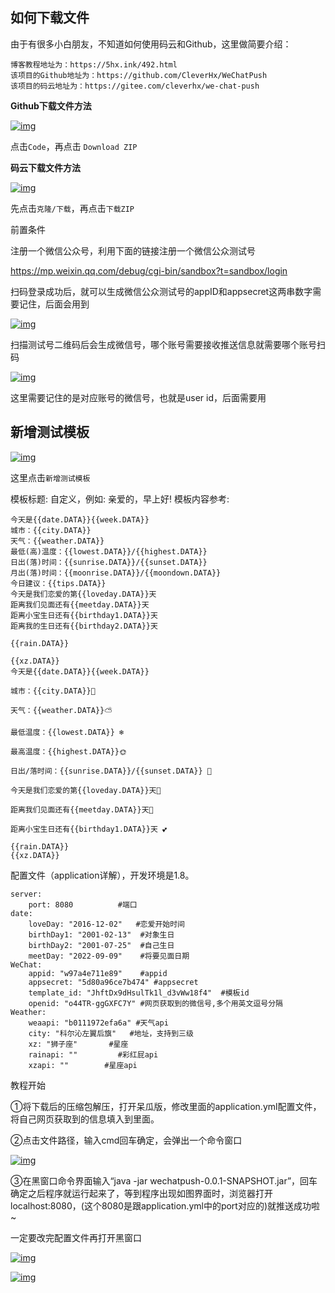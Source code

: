 ## 如何下载文件

由于有很多小白朋友，不知道如何使用码云和Github，这里做简要介绍：

```
博客教程地址为：https://5hx.ink/492.html
该项目的Github地址为：https://github.com/CleverHx/WeChatPush
该项目的码云地址为：https://gitee.com/cleverhx/we-chat-push
```

**Github下载文件方法**

[![img](https://5hx.ink/wp-content/uploads/2022/08/image-1.png)](https://5hx.ink/wp-content/uploads/2022/08/image-1.png)

点击`Code`，再点击 `Download ZIP`

**码云下载文件方法**

[![img](https://5hx.ink/wp-content/uploads/2022/08/image-2.png)](https://5hx.ink/wp-content/uploads/2022/08/image-2.png)

先点击`克隆/下载`，再点击`下载ZIP`

前置条件

注册一个微信公众号，利用下面的链接注册一个微信公众测试号

https://mp.weixin.qq.com/debug/cgi-bin/sandbox?t=sandbox/login

扫码登录成功后，就可以生成微信公众测试号的appID和appsecret这两串数字需要记住，后面会用到

[![img](https://5hx.ink/wp-content/uploads/2022/08/image-3.png)](https://5hx.ink/wp-content/uploads/2022/08/image-3.png)

扫描测试号二维码后会生成微信号，哪个账号需要接收推送信息就需要哪个账号扫码

[![img](https://5hx.ink/wp-content/uploads/2022/08/image-4.png)](https://5hx.ink/wp-content/uploads/2022/08/image-4.png)

这里需要记住的是对应账号的微信号，也就是user id，后面需要用

## 新增测试模板

[![img](https://5hx.ink/wp-content/uploads/2022/08/image-6.png)](https://5hx.ink/wp-content/uploads/2022/08/image-6.png)

这里点击`新增测试模板`

模板标题: 自定义，例如: 亲爱的，早上好!
模板内容参考:

```
今天是{{date.DATA}}{{week.DATA}}
城市：{{city.DATA}}
天气：{{weather.DATA}}
最低(高)温度：{{lowest.DATA}}/{{highest.DATA}}
日出(落)时间：{{sunrise.DATA}}/{{sunset.DATA}}
月出(落)时间：{{moonrise.DATA}}/{{moondown.DATA}}
今日建议：{{tips.DATA}}
今天是我们恋爱的第{{loveday.DATA}}天 
距离我们见面还有{{meetday.DATA}}天 
距离小宝生日还有{{birthday1.DATA}}天 
距离我的生日还有{{birthday2.DATA}}天 
 
{{rain.DATA}}
 
{{xz.DATA}}
今天是{{date.DATA}}{{week.DATA}} 
 
城市：{{city.DATA}}🏡 
 
天气：{{weather.DATA}}⛅ 
 
最低温度：{{lowest.DATA}} ❄️ 
 
最高温度：{{highest.DATA}}🌞 
 
日出/落时间：{{sunrise.DATA}}/{{sunset.DATA}} 🌝 
 
今天是我们恋爱的第{{loveday.DATA}}天💞
 
距离我们见面还有{{meetday.DATA}}天🐾 
 
距离小宝生日还有{{birthday1.DATA}}天 💕 
 
{{rain.DATA}}
{{xz.DATA}}
```

配置文件（application详解），开发环境是1.8。

```
server:
    port: 8080          #端口
date:
    loveDay: "2016-12-02"   #恋爱开始时间
    birthDay1: "2001-02-13"  #对象生日
    birthDay2: "2001-07-25"  #自己生日
    meetDay: "2022-09-09"    #将要见面日期
WeChat:
    appid: "w97a4e711e89"    #appid
    appsecret: "5d80a96ce7b474" #appsecret
    template_id: "JhftDx9dHsulTk1l_d3vWw18f4"  #模板id
    openid: "o44TR-ggGXFC7Y" #网页获取到的微信号,多个用英文逗号分隔
Weather:
    weaapi: "b0111972efa6a" #天气api
    city: "科尔沁左翼后旗"   #地址，支持到三级
    xz: "狮子座"       #星座
    rainapi: ""         #彩红屁api
    xzapi: ""        #星座api
```

教程开始

①将下载后的压缩包解压，打开呆瓜版，修改里面的application.yml配置文件，将自己网页获取到的信息填入到里面。

②点击文件路径，输入cmd回车确定，会弹出一个命令窗口

[![img](https://5hx.ink/wp-content/uploads/2022/08/image-8.png)](https://5hx.ink/wp-content/uploads/2022/08/image-8.png)

③在黑窗口命令界面输入“java -jar wechatpush-0.0.1-SNAPSHOT.jar”，回车确定之后程序就运行起来了，等到程序出现如图界面时，浏览器打开localhost:8080，(这个8080是跟application.yml中的port对应的)就推送成功啦~

一定要改完配置文件再打开黑窗口

[![img](https://5hx.ink/wp-content/uploads/2022/08/image-9.png)](https://5hx.ink/wp-content/uploads/2022/08/image-9.png)

[![img](https://5hx.ink/wp-content/uploads/2022/08/d4aa5e98f2fa5cdf5d571adf2d6063e.jpg)](https://5hx.ink/wp-content/uploads/2022/08/d4aa5e98f2fa5cdf5d571adf2d6063e.jpg)